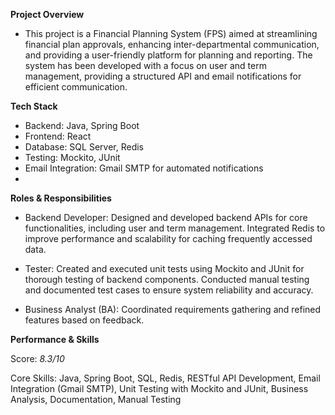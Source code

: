 **Project Overview** 
- This project is a Financial Planning System (FPS) aimed at streamlining financial plan approvals, enhancing inter-departmental communication, and providing a user-friendly platform for planning and reporting. The system has been developed with a focus on user and term management, providing a structured API and email notifications for efficient communication.

**Tech Stack**
- Backend: Java, Spring Boot
- Frontend: React
- Database: SQL Server, Redis
- Testing: Mockito, JUnit
- Email Integration: Gmail SMTP for automated notifications
- 
**Roles & Responsibilities**
* Backend Developer: Designed and developed backend APIs for core functionalities, including user and term management.
 Integrated Redis to improve performance and scalability for caching frequently accessed data.
 
* Tester: Created and executed unit tests using Mockito and JUnit for thorough testing of backend components.
Conducted manual testing and documented test cases to ensure system reliability and accuracy.

* Business Analyst (BA): Coordinated requirements gathering and refined features based on feedback.

**Performance & Skills**

Score: *8.3/10*

Core Skills: Java, Spring Boot, SQL, Redis, RESTful API Development, Email Integration (Gmail SMTP), Unit Testing with Mockito and JUnit, Business Analysis, Documentation, Manual Testing
